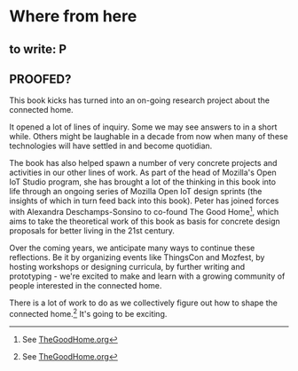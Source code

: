 # Where from here

## to write: P
## PROOFED?

This book kicks has turned into an on-going research project about the connected home. 

It opened a lot of lines of inquiry. Some we may see answers to in a short while. Others might be laughable in a decade from now when many of these technologies will have settled in and become quotidian.

The book has also helped spawn a number of very concrete projects and activities in our other lines of work. As part of the head of Mozilla's Open IoT Studio program, she has brought a lot of the thinking in this book into life through an ongoing series of Mozilla Open IoT design sprints (the insights of which in turn feed back into this book). Peter has joined forces with Alexandra Deschamps-Sonsino to co-found The Good Home[^1], which aims to take the theoretical work of this book as basis for concrete design proposals for better living in the 21st century.

Over the coming years, we anticipate many ways to continue these reflections. Be it by organizing events like ThingsCon and Mozfest, by hosting workshops or designing curricula, by further writing and prototyping - we're excited to make and learn with a growing community of people interested in the connected home. 

There is a lot of work to do as we collectively figure out how to shape the connected home.[^1] It's going to be exciting. 


[^1]: See [TheGoodHome.org](http://thegoodhome.org)
[^2]: The Thingclash Critical IoT reading list is both an outstanding resource and a great source of inspiration. If you are looking for a challenge to take on, there you will find plenty to choose from.

